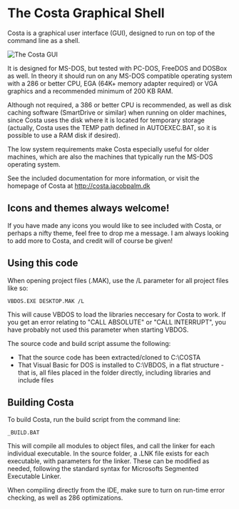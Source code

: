 # The Costa Graphical Shell
Costa is a graphical user interface (GUI), designed to run on top of the
command line as a shell.

![The Costa GUI](https://costa.jacobpalm.dk/assets/img/screenshots/screen05.png)

It is designed for MS-DOS, but tested with PC-DOS, FreeDOS and DOSBox as
well. In theory it should run on any MS-DOS compatible operating system with
a 286 or better CPU, EGA (64K+ memory adapter required) or VGA graphics and
a recommended minimum of 200 KB RAM.

Although not required, a 386 or better CPU is recommended, as well as disk
caching software (SmartDrive or similar) when running on older machines,
since Costa uses the disk where it is located for temporary storage
(actually, Costa uses the TEMP path defined in AUTOEXEC.BAT, so it is
possible to use a RAM disk if desired).

The low system requirements make Costa especially useful for older machines,
which are also the machines that typically run the MS-DOS operating system.

See the included documentation for more information, or visit the homepage
of Costa at
  http://costa.jacobpalm.dk
  
## Icons and themes always welcome!
If you have made any icons you would like to see included with Costa, or
perhaps a nifty theme, feel free to drop me a message. I am always looking
to add more to Costa, and credit will of course be given! 

## Using this code
When opening project files (.MAK), use the /L parameter for all project files
like so:

```
VBDOS.EXE DESKTOP.MAK /L
```

This will cause VBDOS to load the libraries neccesary for Costa to work.
If you get an error relating to "CALL ABSOLUTE" or "CALL INTERRUPT", you have 
probably not used this parameter when starting VBDOS.

The source code and build script assume the following:
  * That the source code has been extracted/cloned to C:\COSTA
  * That Visual Basic for DOS is installed to C:\VBDOS, in a flat structure -
    that is, all files placed in the folder directly, including libraries and
    include files

## Building Costa
To build Costa, run the build script from the command line:

```
_BUILD.BAT
```

This will compile all modules to object files, and call the linker for each
individual executable. In the source folder, a .LNK file exists for each
executable, with parameters for the linker. These can be modified as needed,
following the standard syntax for Microsofts Segmented Executable Linker.

When compiling directly from the IDE, make sure to turn on run-time error
checking, as well as 286 optimizations.
